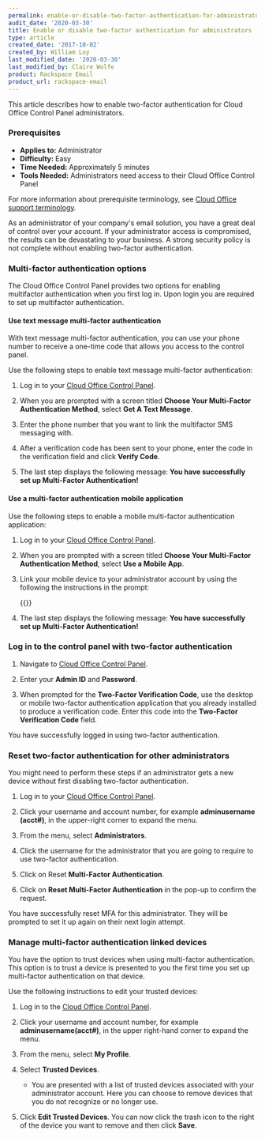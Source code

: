 ```yaml
---
permalink: enable-or-disable-two-factor-authentication-for-administrators
audit_date: '2020-03-30'
title: Enable or disable two-factor authentication for administrators
type: article
created_date: '2017-10-02'
created_by: William Loy
last_modified_date: '2020-03-30'
last_modified_by: Claire Wolfe
product: Rackspace Email
product_url: rackspace-email
---
```


This article describes how to enable two-factor authentication for Cloud Office Control Panel administrators.

### Prerequisites

- **Applies to:** Administrator
- **Difficulty:** Easy
- **Time Needed:** Approximately 5 minutes
- **Tools Needed:** Administrators need access to their Cloud Office Control Panel

For more information about prerequisite terminology, see [Cloud Office support terminology](/support/how-to/cloud-office-support-terminology).

As an administrator of your company's email solution, you have a great deal of control over your account. If your administrator access is compromised, the results can be devastating to your business. A strong security policy is not complete without enabling two-factor authentication.

### Multi-factor authentication options

The Cloud Office Control Panel provides two options for enabling multifactor authentication when you first log in. Upon login you are required to set up multifactor authentication.

#### Use text message multi-factor authentication

With text message multi-factor authentication, you can use your phone number to receive a one-time code that allows you access to the control panel.

Use the following steps to enable text message multi-factor authentication:

1. Log in to your [Cloud Office Control Panel](https://cp.rackspace.com).

2. When you are prompted with a screen titled **Choose Your Multi-Factor Authentication Method**, select **Get A Text Message**.

3. Enter the phone number that you want to link the multifactor SMS messaging with.

4. After a verification code has been sent to your phone, enter the code in the verification field and click **Verify Code**.

5. The last step displays the following message: **You have successfully set up Multi-Factor Authentication!**


#### Use a multi-factor authentication mobile application

Use the following steps to enable a mobile multi-factor authentication application:

1. Log in to your [Cloud Office Control Panel](https://cp.rackspace.com).

2. When you are prompted with a screen titled **Choose Your Multi-Factor Authentication Method**, select **Use a Mobile App**.

3. Link your mobile device to your administrator account by using the following the instructions in the prompt:

    {{<image src="mobile_app.png" alt="" title="">}}

4. The last step displays the following message: **You have successfully set up Multi-Factor Authentication!**

### Log in to the control panel with two-factor authentication

1. Navigate to [Cloud Office Control Panel](https://cp.rackspace.com).

2. Enter your **Admin ID** and **Password**.

3. When prompted for the **Two-Factor Verification Code**, use the desktop or mobile two-factor authentication application that you already installed to produce a verification code. Enter this code into the **Two-Factor Verification Code** field.

You have successfully logged in using two-factor authentication.

### Reset two-factor authentication for other administrators

You might need to perform these steps if an administrator gets a new device without first disabling two-factor authentication.

1. Log in to your [Cloud Office Control Panel](https://cp.rackspace.com).

2. Click your username and account number, for example **adminusername (acct#)**, in the upper-right corner to expand the menu.

3. From the menu, select **Administrators**.

4. Click the username for the administrator that you are going to require to use two-factor authentication.

5. Click on Reset **Multi-Factor Authentication**.

6. Click on **Reset Multi-Factor Authentication** in the pop-up to confirm the request.

You have successfully reset MFA for this administrator. They will be prompted to set it up again on their next login attempt.


### Manage multi-factor authentication linked devices

You have the option to trust devices when using multi-factor authentication. This option is to trust a device is presented to you the first time you set up multi-factor authentication on that device.

Use the following instructions to edit your trusted devices:

1. Log in to the [Cloud Office Control Panel](https://cp.rackspace.com).
2. Click your username and account number, for example **adminusername(acct#)**, in the upper right-hand corner to expand the menu.
3. From the menu, select **My Profile**.
4. Select **Trusted Devices**.

    - You are presented with a list of trusted devices associated with your administrator account. Here you can choose to remove devices that you do not recognize or no longer use.

5. Click **Edit Trusted Devices**. You can now click the trash icon to the right of the device you want to remove and then click **Save**.
